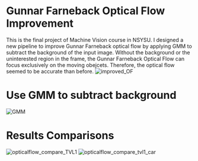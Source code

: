 # Gunnar Farneback Optical Flow Improvement
This is the final project of Machine Vision course in NSYSU.
I designed a new pipeline to improve Gunnar Farneback optical flow by applying GMM to subtract the background of the input image. 
Without the background or the uninterested region in the frame, the Gunnar Farneback Optical Flow can focus exclusively on the moving obejcets. Therefore, the optical flow seemed to be accurate than before.
![improved_OF](https://user-images.githubusercontent.com/69750888/207836281-313420ee-106b-4af0-b8e5-473fd4f65fdc.PNG)

# Use GMM to subtract background
![GMM](https://github.com/fefei69/MachineVision_OpticalFlow_Improvement/assets/69750888/55c27b5f-0eba-4e2a-b773-74fceacc92cb)

# Results Comparisons 
![opticalflow_compare_TVL1](https://github.com/fefei69/MachineVision_OpticalFlow_Improvement/assets/69750888/5601638e-25be-42b2-946f-57ab4e00619f)
![opticalflow_compare_tvl1_car](https://github.com/fefei69/MachineVision_OpticalFlow_Improvement/assets/69750888/449a2a49-aa20-4aeb-85cd-679c806919fd)